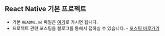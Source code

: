 ## React Native 기본 프로젝트

- 기본 `README.md` 파일은 [여기](https://github.com/taetaeo/react-native-basic/PREVREADME.md)로 가시면 됩니다.
- 프로젝트 관련 포스팅을 블로그를 통해서 접하실 수 있습니다. - [포스팅 바로가기](https://tkolab.tistory.com/8)
